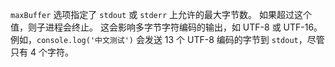 
`maxBuffer` 选项指定了 `stdout` 或 `stderr` 上允许的最大字节数。
如果超过这个值，则子进程会终止。
这会影响多字节字符编码的输出，如 UTF-8 或 UTF-16。
例如，`console.log('中文测试')` 会发送 13 个 UTF-8 编码的字节到 `stdout`，尽管只有 4 个字符。

